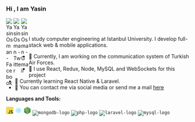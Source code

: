 ### Hi , I am Yasin

<a href="https://www.facebook.com/yasinosmann">
  <img align="left" alt="Yasin Osman - Facebook" width="20px" src="https://image.flaticon.com/icons/svg/59/59439.svg" />
</a>
<a href="https://twitter.com/yasinosman_">
  <img align="left" alt="Yasin Osman - Twitter" width="21px" src="https://raw.githubusercontent.com/anuraghazra/anuraghazra/master/assets/twitter.svg" />
</a>

<a href="mailto:yasinosman10@gmail.com">
  <img align="left" alt="Yasin Osman - Gmail" width="21px" src="https://image.flaticon.com/icons/svg/281/281769.svg" />
</a>



<br />
<br />

I study computer engineering at Istanbul University. 
I develop full-stack web & mobile applications.

- 🔭 Currently, I am working on the communication system of Turkish Air Forces.
- :wrench: I use React, Redux, Node, MySQL and WebSockets for this project
- 🌱 Currently learning React Native & Laravel.
- 💬 You can contact me via social media or send me a mail [here](mailto:yasinosman10@gmail.com)

**Languages and Tools:**  

<code><img alt="javascript-logo" height="20" src="https://raw.githubusercontent.com/github/explore/80688e429a7d4ef2fca1e82350fe8e3517d3494d/topics/javascript/javascript.png"></code>
<code><img alt="react-logo" height="20" src="https://raw.githubusercontent.com/github/explore/80688e429a7d4ef2fca1e82350fe8e3517d3494d/topics/react/react.png"></code>
<code><img alt="nodejs-logo" height="20" src="https://raw.githubusercontent.com/github/explore/80688e429a7d4ef2fca1e82350fe8e3517d3494d/topics/nodejs/nodejs.png"></code>
<code><img alt="mongodb-logo" height="20" src="https://webassets.mongodb.com/_com_assets/cms/MongoDB_Logo_FullColorBlack_RGB-4td3yuxzjs.png"></code>
<code><img alt="php-logo" height="20" src="https://www.php.net/images/logos/new-php-logo.png"></code>
<code><img alt="laravel-logo" height="20" src="https://logos-download.com/wp-content/uploads/2016/09/Laravel_logo.png"></code>
<code><img alt="mysql-logo" height="20" src="https://www.mysql.com/common/logos/logo-mysql-170x115.png"></code>

